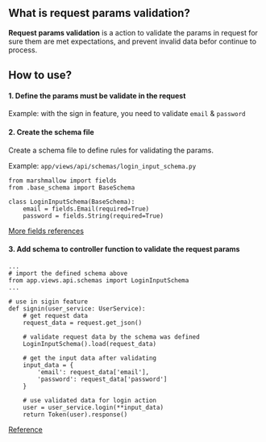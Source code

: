 ## What is request params validation?

**Request params validation** is a action to validate the params in request for sure them are met expectations, and prevent invalid data befor continue to process.


## How to use?

#### 1. Define the params must be validate in the request

Example: with the sign in feature, you need to validate `email` & `password`

#### 2. Create the schema file 

Create a schema file to define rules for validating the params.

Example: `app/views/api/schemas/login_input_schema.py`
```
from marshmallow import fields
from .base_schema import BaseSchema

class LoginInputSchema(BaseSchema):
    email = fields.Email(required=True)
    password = fields.String(required=True)
```
[More fields references](https://marshmallow.readthedocs.io/en/stable/marshmallow.fields.html#module-marshmallow.fields)


#### 3. Add schema to controller function to validate the request params
```
...
# import the defined schema above
from app.views.api.schemas import LoginInputSchema
...

# use in sigin feature
def signin(user_service: UserService):
    # get request data
    request_data = request.get_json()

    # validate request data by the schema was defined
    LoginInputSchema().load(request_data)

    # get the input data after validating
    input_data = {
        'email': request_data['email'],
        'password': request_data['password']
    }

    # use validated data for login action
    user = user_service.login(**input_data)
    return Token(user).response()
```

[Reference](https://marshmallow.readthedocs.io/en/stable/examples.html)